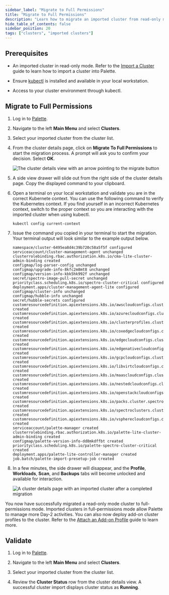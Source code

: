 ```yaml
---
sidebar_label: "Migrate to Full Permissions"
title: "Migrate to Full Permissions"
description: "Learn how to migrate an imported cluster from read-only mode to full-permissions mode."
hide_table_of_contents: false
sidebar_position: 20
tags: ["clusters", "imported clusters"]
---
```


## Prerequisites

- An imported cluster in read-only mode. Refer to the [Import a Cluster](cluster-import.md) guide to learn how to import
  a cluster into Palette.

- Ensure [kubectl](https://kubernetes.io/docs/tasks/tools/) is installed and available in your local workstation.

* Access to your cluster environment through kubectl.

## Migrate to Full Permissions

1. Log in to [Palette](https://spectrocloud.com).

2. Navigate to the left **Main Menu** and select **Clusters**.

3. Select your imported cluster from the cluster list.

4. From the cluster details page, click on **Migrate To Full Permissions** to start the migration process. A prompt will
   ask you to confirm your decision. Select **OK**.

   ![The cluster details view with an arrow pointing to the migrate button](/clusters_imported-clusters_migrate-full-permissions_cluster-details-page.webp)

5. A side view drawer will slide out from the right side of the cluster details page. Copy the displayed command to your
   clipboard.

6. Open a terminal on your local workstation and validate you are in the correct Kubernete context. You can use the
   following command to verify the Kubernetes context. If you find yourself in an incorrect Kubernetes context, switch
   to the proper context so you are interacting with the imported cluster when using kubectl.

   ```shell
   kubectl config current-context
   ```

7. Issue the command you copied in your terminal to start the migration. Your terminal output will look similar to the
   example output below.

   ```hideClipboard shell
   namespace/cluster-6495ea8d4c39b720c58a5f5f configured
   serviceaccount/cluster-management-agent unchanged
   clusterrolebinding.rbac.authorization.k8s.io/cma-lite-cluster-admin-binding created
   configmap/log-parser-config unchanged
   configmap/upgrade-info-8kfc2m8mt8 unchanged
   configmap/version-info-kbk5hk992f unchanged
   secret/spectro-image-pull-secret unchanged
   priorityclass.scheduling.k8s.io/spectro-cluster-critical configured
   deployment.apps/cluster-management-agent-lite configured
   configmap/cluster-info unchanged
   configmap/hubble-info unchanged
   secret/hubble-secrets configured
   customresourcedefinition.apiextensions.k8s.io/awscloudconfigs.cluster.spectrocloud.com created
   customresourcedefinition.apiextensions.k8s.io/azurecloudconfigs.cluster.spectrocloud.com created
   customresourcedefinition.apiextensions.k8s.io/clusterprofiles.cluster.spectrocloud.com created
   customresourcedefinition.apiextensions.k8s.io/coxedgecloudconfigs.cluster.spectrocloud.com created
   customresourcedefinition.apiextensions.k8s.io/edgecloudconfigs.cluster.spectrocloud.com created
   customresourcedefinition.apiextensions.k8s.io/edgenativecloudconfigs.cluster.spectrocloud.com created
   customresourcedefinition.apiextensions.k8s.io/gcpcloudconfigs.cluster.spectrocloud.com created
   customresourcedefinition.apiextensions.k8s.io/libvirtcloudconfigs.cluster.spectrocloud.com created
   customresourcedefinition.apiextensions.k8s.io/maascloudconfigs.cluster.spectrocloud.com created
   customresourcedefinition.apiextensions.k8s.io/nestedcloudconfigs.cluster.spectrocloud.com created
   customresourcedefinition.apiextensions.k8s.io/openstackcloudconfigs.cluster.spectrocloud.com created
   customresourcedefinition.apiextensions.k8s.io/packs.cluster.spectrocloud.com created
   customresourcedefinition.apiextensions.k8s.io/spectroclusters.cluster.spectrocloud.com created
   customresourcedefinition.apiextensions.k8s.io/vspherecloudconfigs.cluster.spectrocloud.com created
   serviceaccount/palette-manager created
   clusterrolebinding.rbac.authorization.k8s.io/palette-lite-cluster-admin-binding created
   configmap/palette-version-info-dd8mkdffbt created
   priorityclass.scheduling.k8s.io/palette-spectro-cluster-critical created
   deployment.apps/palette-lite-controller-manager created
   job.batch/palette-import-presetup-job created
   ```

8. In a few minutes, the side drawer will disappear, and the **Profile**, **Workloads**, **Scan**, and **Backups** tabs
   will become unlocked and available for interaction.

   ![A cluster details page with an imported cluster after a completed migration](/clusters_imported-clusters_migrate-full-permissions_cluster-details-page-import-complete.webp)

You now have successfully migrated a read-only mode cluster to full-permissions mode. Imported clusters in
full-permissions mode allow Palette to manage more Day-2 activities. You can also now deploy add-on cluster profiles to
the cluster. Refer to the [Attach an Add-on Profile](attach-add-on-profile.md) guide to learn more.

## Validate

1. Log in to [Palette](https://spectrocloud.com).

2. Navigate to the left **Main Menu** and select **Clusters**.

3. Select your imported cluster from the cluster list.

4. Review the **Cluster Status** row from the cluster details view. A successful cluster import displays cluster status
   as **Running**.
